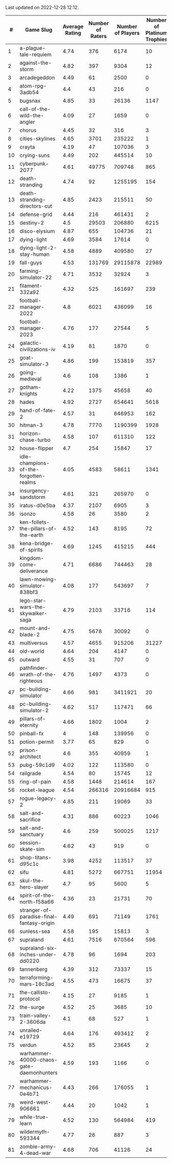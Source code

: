 Last updated on 2022-12-28 12:12.


|#|Game Slug|Average Rating|Number of Raters|Number of Players|Number of Platinum Trophies|Max Rarity (%)|
|---|---|---|---|---|---|---|
|1|a-plague-tale-requiem|4.74|376|6174|10|91|
|2|against-the-storm|4.82|397|9304|12|34|
|3|arcadegeddon|4.49|61|2500|0|91|
|4|atom-rpg-3adb54|4.4|43|216|0|98|
|5|bugsnax|4.85|33|26136|1147|97|
|6|call-of-the-wild-the-angler|4.09|27|1659|0|51|
|7|chorus|4.45|32|316|3|85|
|8|cities-skylines|4.65|3701|235222|1|72|
|9|crayta|4.19|47|107036|3|23|
|10|crying-suns|4.49|202|445514|10|65|
|11|cyberpunk-2077|4.61|49775|709748|865|64|
|12|death-stranding|4.74|92|1255195|154|91|
|13|death-stranding-directors-cut|4.85|2423|215511|50|85|
|14|defense-grid|4.44|216|461431|2|80|
|15|destiny-2|4.5|29503|206880|6215|94|
|16|disco-elysium|4.87|655|104736|21|28|
|17|dying-light|4.69|3584|17614|0|95|
|18|dying-light-2-stay-human|4.58|4889|409580|27|4|
|19|fall-guys|4.53|131769|29115878|22989|7|
|20|farming-simulator-22|4.71|3532|32924|3|78|
|21|filament-332a92|4.32|525|161697|239|93|
|22|football-manager-2022|4.8|6021|436099|16|49|
|23|football-manager-2023|4.76|177|27544|5|79|
|24|galactic-civilizations-iv|4.19|81|1870|0|80|
|25|goat-simulator-3|4.86|199|153819|357|91|
|26|going-medieval|4.6|108|1386|1|66|
|27|gotham-knights|4.22|1375|45658|40|20|
|28|hades|4.92|2727|654641|5618|89|
|29|hand-of-fate-2|4.57|31|646953|162|72|
|30|hitman-3|4.78|7770|1190399|1928|48|
|31|horizon-chase-turbo|4.58|107|611310|122|88|
|32|house-flipper|4.7|254|15847|17|94|
|33|idle-champions-of-the-forgotten-realms|4.05|4583|58611|1341|15|
|34|insurgency-sandstorm|4.61|321|265970|0|6|
|35|iratus-d0e5ba|4.37|2107|6905|3|85|
|36|isonzo|4.58|26|3580|2|58|
|37|ken-follets-the-pillars-of-the-earth|4.52|143|8195|72|46|
|38|kena-bridge-of-spirits|4.69|1245|415215|444|94|
|39|kingdom-come-deliverance|4.71|6686|744463|28|30|
|40|lawn-mowing-simulator-838bf3|4.08|177|543697|7|86|
|41|lego-star-wars-the-skywalker-saga|4.79|2103|33716|114|97|
|42|mount-and-blade-2|4.75|5678|30092|0|19|
|43|multiversus|4.57|4655|915206|31227|76|
|44|old-world|4.64|204|4147|0|84|
|45|outward|4.55|31|707|0|74|
|46|pathfinder-wrath-of-the-righteous|4.76|1497|4373|0|47|
|47|pc-building-simulator|4.66|981|3411921|20|48|
|48|pc-building-simulator-2|4.62|517|117471|66|74|
|49|pillars-of-eternity|4.66|1802|1004|2|80|
|50|pinball-fx|4|148|139956|0|86|
|51|potion-permit|3.77|65|829|0|98|
|52|prison-architect|4.6|355|40959|1|31|
|53|pubg-59c1d9|4.02|122|113580|0|73|
|54|railgrade|4.54|80|15745|12|98|
|55|ring-of-pain|4.58|1448|214614|167|96|
|56|rocket-league|4.54|266316|20916684|915|77|
|57|rogue-legacy-2|4.85|211|19069|33|2|
|58|salt-and-sacrifice|4.31|886|60223|1046|91|
|59|salt-and-sanctuary|4.6|259|500025|1217|83|
|60|session-skate-sim|4.62|43|919|0|25|
|61|shop-titans-d95c1c|3.98|4252|113517|37|97|
|62|sifu|4.81|5272|667751|11954|96|
|63|skul-the-hero-slayer|4.7|95|5600|5|96|
|64|spirit-of-the-north-f58a66|4.36|23|21731|70|64|
|65|stranger-of-paradise-final-fantasy-origin|4.49|691|71149|1761|98|
|66|sunless-sea|4.58|195|15813|3|36|
|67|supraland|4.61|7516|670564|596|99|
|68|supraland-six-inches-under-dd0220|4.78|96|1694|203|99|
|69|tannenberg|4.39|312|73337|15|88|
|70|terraforming-mars-18c3ad|4.55|473|16675|37|48|
|71|the-callisto-protocol|4.15|27|9185|1|92|
|72|the-surge|4.52|25|3685|10|94|
|73|train-valley-2-3606da|4.1|68|527|1|89|
|74|unrailed-e19729|4.64|176|493412|2|7|
|75|verdun|4.52|85|23645|2|75|
|76|warhammer-40000-chaos-gate-daemonhunters|4.59|193|1166|0|69|
|77|warhammer-mechanicus-0e4b71|4.43|266|176055|1|24|
|78|weird-west-906661|4.44|20|1042|1|84|
|79|while-true-learn|4.52|130|564984|419|93|
|80|wildermyth-593344|4.77|26|887|3|12|
|81|zombie-army-4-dead-war|4.68|706|41126|24|67|
